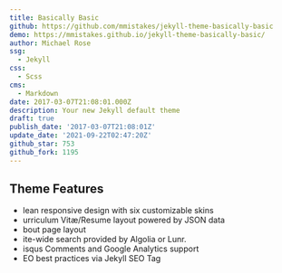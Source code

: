```yaml
---
title: Basically Basic
github: https://github.com/mmistakes/jekyll-theme-basically-basic
demo: https://mmistakes.github.io/jekyll-theme-basically-basic/
author: Michael Rose
ssg:
  - Jekyll
css:
  - Scss
cms:
  - Markdown
date: 2017-03-07T21:08:01.000Z
description: Your new Jekyll default theme
draft: true
publish_date: '2017-03-07T21:08:01Z'
update_date: '2021-09-22T02:47:20Z'
github_star: 753
github_fork: 1195
---
```

## Theme Features
- lean responsive design with six customizable skins
- urriculum Vitæ/Resume layout powered by JSON data
- bout page layout
- ite-wide search provided by Algolia or Lunr.
- isqus Comments and Google Analytics support
- EO best practices via Jekyll SEO Tag